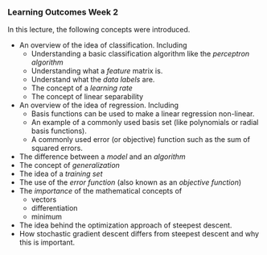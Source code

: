 ### Learning Outcomes Week 2

In this lecture, the following concepts were introduced.

-   An overview of the idea of classification. Including
    -   Understanding a basic classification algorithm like the
        *perceptron algorithm*
    -   Understanding what a *feature* matrix is.
    -   Understand what the *data labels* are.
    -   The concept of a *learning rate*
    -   The concept of linear separability
-   An overview of the idea of regression. Including
    -   Basis functions can be used to make a linear regression
        non-linear.
    -   An example of a commonly used basis set (like polynomials or
        radial basis functions).
    -   A commonly used error (or objective) function such as the sum of
        squared errors.
-   The difference between a *model* and an *algorithm*
-   The concept of *generalization*
-   The idea of a *training set*
-   The use of the *error function* (also known as an *objective
    function*)
-   The *importance* of the mathematical concepts of
    -   vectors
    -   differentiation
    -   minimum
-   The idea behind the optimization approach of steepest descent.
-   How stochastic gradient descent differs from steepest descent and
    why this is important.

